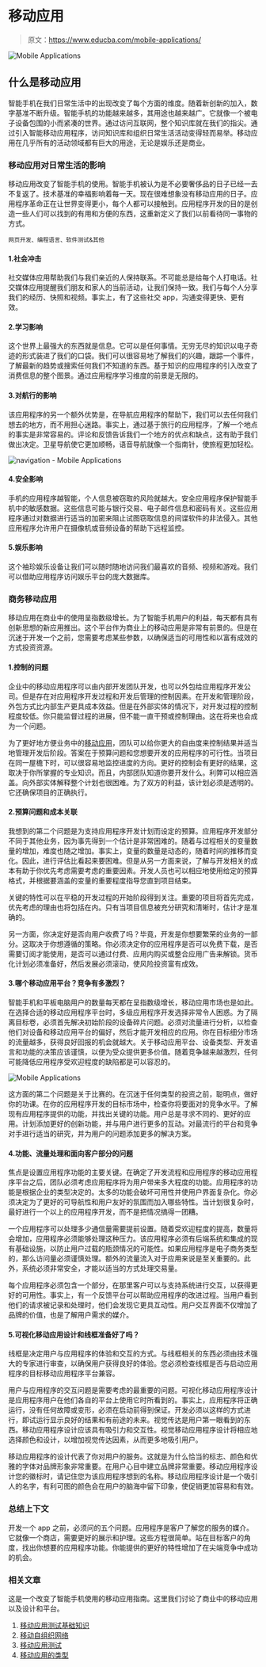 # 移动应用

> 原文：<https://www.educba.com/mobile-applications/>

![Mobile Applications](img/67844a797230d5c67c8d0faf17d202b1.png)



## 什么是移动应用

智能手机在我们日常生活中的出现改变了每个方面的维度。随着新创新的加入，数字基准不断升级。智能手机的功能越来越多，其用途也越来越广。它就像一个被电子设备包围的小而紧凑的世界。通过访问互联网，整个知识库就在我们的指尖。通过引入智能移动应用程序，访问知识库和组织日常生活活动变得轻而易举。移动应用在几乎所有的活动领域都有巨大的用途，无论是娱乐还是商业。

### 移动应用对日常生活的影响

移动应用改变了智能手机的使用。智能手机被认为是不必要奢侈品的日子已经一去不复返了。技术基准的幸福影响着每一天。现在很难想象没有移动应用的日子。应用程序革命正在让世界变得更小，每个人都可以接触到。应用程序开发的目的是创造一些人们可以找到的有用和方便的东西，这重新定义了我们以前看待同一事物的方式。

<small>网页开发、编程语言、软件测试&其他</small>

#### 1.社会冲击

社交媒体应用帮助我们与我们亲近的人保持联系。不可能总是给每个人打电话。社交媒体应用提醒我们朋友和家人的当前活动，让我们保持一致。我们与每个人分享我们的经历、快照和视频。事实上，有了这些社交 app，沟通变得更快、更有效。

#### 2.学习影响

这个世界上最强大的东西就是信息。它可以是任何事情。无穷无尽的知识以电子奇迹的形式装进了我们的口袋。我们可以很容易地了解我们的兴趣，跟踪一个事件，了解最新的趋势或搜索任何我们不知道的东西。基于知识的应用程序的引入改变了消费信息的整个图景。通过应用程序学习维度的前景是无限的。

#### 3.对航行的影响

该应用程序的另一个额外优势是，在导航应用程序的帮助下，我们可以去任何我们想去的地方，而不用担心迷路。事实上，通过基于旅行的应用程序，了解一个地点的事实是非常容易的。评论和反馈告诉我们一个地方的优点和缺点，这有助于我们做出决定。卫星导航使它更加顺畅，语音导航就像一个指南针，使旅程更加轻松。

![navigation - Mobile Applications](img/381d5660bb9bf634d740c4372358b551.png)



#### 4.安全影响

手机的应用程序越智能，个人信息被窃取的风险就越大。安全应用程序保护智能手机中的敏感数据。这些信息可能与银行交易、电子邮件信息和密码有关。这些应用程序通过对数据进行适当的加密来阻止试图窃取信息的间谍软件的非法侵入。其他应用程序允许用户在摄像机或音频设备的帮助下远程监控。

#### 5.娱乐影响

这个袖珍娱乐设备让我们可以随时随地访问我们最喜欢的音频、视频和游戏。我们可以借助应用程序访问娱乐平台的庞大数据库。

### 商务移动应用

移动应用在商业中的使用呈指数级增长。为了智能手机用户的利益，每天都有具有创新思想的新应用推出。这个平台作为商业上的移动应用是非常有前景的。但是在沉迷于开发一个之前，您需要考虑某些参数，以确保适当的可用性和以富有成效的方式投资资源。

#### 1.控制的问题

企业中的移动应用程序可以由内部开发团队开发，也可以外包给应用程序开发公司。但是存在对应用程序开发过程和开发后管理的控制因素。在开发和管理阶段，外包方式比内部生产更具成本效益。但是在外部实体的情况下，对开发过程的控制程度较低。你只能监督过程的进展，但不能一直干预或控制理由。这在将来也会成为一个问题。

为了更好地方便业务中的[移动应用](https://www.educba.com/mobile-application-software/)，团队可以给你更大的自由度来控制结果并适当地管理开发后阶段。答案在于预算问题和您想要开发的应用程序的可行性。当项目在同一屋檐下时，可以很容易地监控进度的方向。更好的控制会有更好的结果，这取决于你所掌握的专业知识。而且，内部团队知道你要开发什么。利弊可以相应涵盖。向外部实体解释整个计划也很困难。为了双方的利益，该计划必须是透明的。它还确保项目的正确执行。

#### 2.预算问题和成本关联

我想到的第二个问题是为支持应用程序开发计划而设定的预算。应用程序开发部分不同于其他业务，因为事先得到一个估计是非常困难的。随着与过程相关的变量数量的增加，难度也随之增加。事实上，变量的数量是动态的，随着时间的推移而变化。因此，进行评估比看起来要困难。但是从另一方面来说，了解与开发相关的成本有助于你优先考虑需要考虑的重要因素。开发人员也可以相应地使用给定的预算格式，并根据要涵盖的变量的重要程度指导您直到项目结束。

关键的特性可以在平稳的开发过程的开始阶段得到关注。重要的项目将首先完成，优先考虑的理由也将包括在内。只有当项目信息被充分研究和清晰时，估计才是准确的。

另一方面，你决定好是否向用户收费了吗？毕竟，开发是你想要繁荣的业务的一部分。这取决于你想遵循的策略。你必须决定你的应用程序是否可以免费下载，是否需要订阅才能使用，是否可以通过付费、应用内购买或整合应用广告来解锁。货币化计划必须准备好，然后发展必须滚动，使风险投资富有成效。

#### 3.哪个移动应用平台？竞争有多激烈？

智能手机和平板电脑用户的数量每天都在呈指数级增长，移动应用市场也是如此。在选择合适的移动应用程序平台时，多级应用程序开发选择非常令人困惑。为了隔离目标卷，必须首先解决初始阶段的设备碎片问题。必须对流量进行分析，以检查他们对设备和移动应用平台的偏好，然后才能开发相应的应用。你在目标细分市场的流量越多，获得良好回报的机会就越大。关于移动应用平台、设备类型、开发语言和功能的决策应该谨慎，以便为受众提供更多价值。随着竞争越来越激烈，任何可能降低应用程序受欢迎程度的缺陷都是可以容忍的。

![Mobile Applications](img/9f61b53dca5e22b057c768e654d0e4d3.png)



这方面的第二个问题是关于比赛的。在沉迷于任何类型的投资之前，聪明点，做好你的功课。在你的应用程序开发的目标市场中，检查你将要面对的竞争水平。了解现有应用程序提供的功能，并找出关键的功能。用户总是寻求不同的、更好的应用。计划添加更好的创新功能，并与用户进行更多的互动。对最流行的平台和竞争对手进行适当的研究，并为用户的问题添加更多的解决方案。

#### 4.功能、流量处理和面向客户部分的问题

焦点是设置应用程序功能的主要关键。在确定了开发流程和应用程序的移动应用程序平台之后，团队必须考虑应用程序将为用户带来多大程度的功能。应用程序的功能是根据企业的类型决定的。太多的功能会破坏可用性并使用户界面复杂化。你必须决定为了更好的可导航性和用户友好的氛围而加入哪些特性。当计划很复杂时，最好进行一个以上的应用程序开发，而不是把情况搞得一团糟。

一个应用程序可以处理多少通信量需要提前设置。随着受欢迎程度的提高，数量将会增加，应用程序必须能够处理这种压力。该应用程序必须有后端系统和集成的现有基础设施，以防止用户过载的瓶颈情况的可能性。如果应用程序是电子商务类型的，那么访问量必须谨慎处理。额外的流量流入对于应用来说是至关重要的。此外，系统必须非常安全，才能以适当的方式处理交易量。

每个应用程序必须包含一个部分，在那里客户可以与支持系统进行交互，以获得更好的可用性。事实上，有一个反馈平台可以帮助应用程序的改进过程。当用户看到他们的请求被记录和处理时，他们会发现它更具互动性。用户交互界面不仅增加了品牌的价值，也是了解用户需求的媒介。

#### 5.可视化移动应用设计和线框准备好了吗？

线框是决定用户与应用程序的体验和交互的方式。与线框相关的东西必须由技术强大的专家进行审查，以确保用户获得良好的体验。您必须检查线框是否与启动应用程序的目标移动应用程序平台兼容。

用户与应用程序的交互问题是需要考虑的最重要的问题。可视化移动应用程序设计是应用程序用户在他们各自的平台上使用它时所看到的。事实上，应用程序将正确运行，没有任何故障或变形，必须在启动前得到保证。开发必须以这样的方式进行，即试运行显示良好的结果和有前途的未来。视觉传达是用户第一眼看到的东西。移动应用程序设计应该具有吸引力和交互性。视觉移动应用程序设计将相应地选择颜色和设计，以增加视觉传达因素，从而更多地吸引用户。

移动应用程序的设计代表了你对用户的服务。这就是为什么恰当的标志、颜色和优雅的字体对品牌形象非常重要。在用户心目中建立品牌非常重要。移动应用程序设计您的徽标时，请记住您为该应用程序想到的名称。移动应用程序设计是一个吸引人的名字，有利可图的颜色会在用户的脑海中留下印象，使促销更加容易和有效。

### 总结上下文

开发一个 app 之前，必须问的五个问题。应用程序是客户了解您的服务的媒介。它就像一个商店，需要更好的展示和护理。这些方程很简单。站在目标客户的角度，找出你想要的应用程序功能。你能提供的更好的特性增加了在尖端竞争中成功的机会。

### 相关文章

这是一个改变了智能手机使用的移动应用指南。这里我们讨论了商业中的移动应用以及设计和平台。

1.  [移动应用测试基础知识](https://www.educba.com/mobile-application-testing-basics/)
2.  [移动自组织网络](https://www.educba.com/mobile-ad-hoc-network/)
3.  [移动应用测试](https://www.educba.com/testing-of-mobile-application/)
4.  [移动应用的类型](https://www.educba.com/types-of-mobile-applications/)






